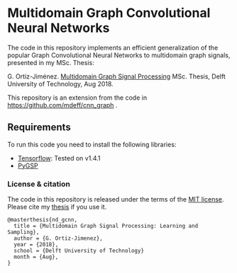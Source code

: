 # Multidomain Graph Convolutional Neural Networks

The code in this repository implements an efficient generalization of the popular Graph Convolutional Neural Networks to multidomain graph signals, presented in my MSc. Thesis:

G. Ortiz-Jiménez. [Multidomain Graph Signal Processing](https://repository.tudelft.nl/islandora/object/uuid%3A6fd6b441-1694-473e-a317-b60d168f19a7?collection=education) MSc. Thesis, Delft University of Technology, Aug 2018.

This repository is an extension from the code in https://github.com/mdeff/cnn_graph .

## Requirements

To run this code you need to install the following libraries:

* [Tensorflow](https://www.tensorflow.org): Tested on v1.4.1
* [PyGSP](http://pygsp.readthedocs.io/en/stable/)



### License & citation

The code in this repository is released under the terms of the [MIT license](LICENSE.txt).
Please cite my [thesis](https://repository.tudelft.nl/islandora/object/uuid%3A6fd6b441-1694-473e-a317-b60d168f19a7?collection=education) if you use it.

```
@masterthesis{nd_gcnn,
  title = {Multidomain Graph Signal Processing: Learning and Sampling},
  author = {G. Ortiz-Jimenez},
  year = {2018},
  school = {Delft University of Technology}
  month = {Aug},
}